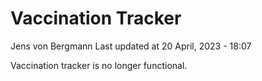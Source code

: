 Vaccination Tracker
================
Jens von Bergmann
Last updated at 20 April, 2023 - 18:07

Vaccination tracker is no longer functional.
